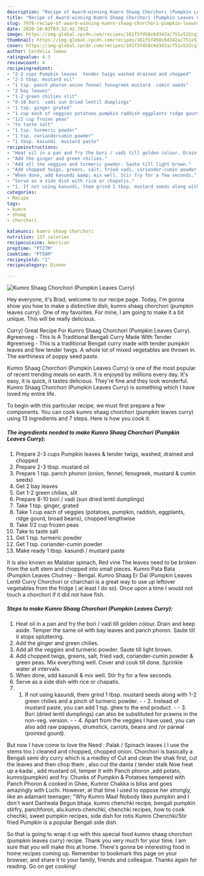 ```yaml
---
description: "Recipe of Award-winning Kumro Shaag Chorchori (Pumpkin Leaves Curry)"
title: "Recipe of Award-winning Kumro Shaag Chorchori (Pumpkin Leaves Curry)"
slug: 7978-recipe-of-award-winning-kumro-shaag-chorchori-pumpkin-leaves-curry
date: 2020-10-03T03:33:42.701Z
image: https://img-global.cpcdn.com/recipes/161f5f458c6d342a/751x532cq70/kumro-shaag-chorchori-pumpkin-leaves-curry-recipe-main-photo.jpg
thumbnail: https://img-global.cpcdn.com/recipes/161f5f458c6d342a/751x532cq70/kumro-shaag-chorchori-pumpkin-leaves-curry-recipe-main-photo.jpg
cover: https://img-global.cpcdn.com/recipes/161f5f458c6d342a/751x532cq70/kumro-shaag-chorchori-pumpkin-leaves-curry-recipe-main-photo.jpg
author: Cordelia James
ratingvalue: 4.3
reviewcount: 4
recipeingredient:
- "2-3 cups Pumpkin leaves  tender twigs washed drained and chopped"
- "2-3 tbsp. mustard oil"
- "1 tsp. panch phoron onion fennel fenugreek mustard  cumin seeds"
- "2 bay leaves"
- "1-2 green chilies slit"
- "8-10 bori  vadi sun dried lentil dumplings"
- "1 tsp. ginger grated"
- "1 cup each of veggies potatoes pumpkin raddish eggplants ridge gourd broad beans chopped lengthwise"
- "1/2 cup frozen peas"
- "to taste salt"
- "1 tsp. turmeric powder"
- "1 tsp. coriandercumin powder"
- "1 tbsp. kasundi  mustard paste"
recipeinstructions:
- "Heat oil in a pan and fry the bori / vadi till golden colour. Drain and keep aside. Temper the same oil with bay leaves and panch phoron. Saute till it stops spluttering."
- "Add the ginger and green chilies."
- "Add all the veggies and turmeric powder. Saute till light brown."
- "Add chopped twigs, greens, salt, fried vadi, coriander-cumin powder &amp; green peas. Mix everything well. Cover and cook till done. Sprinkle water at intervals."
- "When done, add kasundi &amp; mix well. Stir fry for a few seconds."
- "Serve as a side dish with rice or chapatis."
- "1. If not using kasundi, them grind 1 tbsp. mustard seeds along with 1-2 green chilies and a pinch of turmeric powder.  2. Instead of mustard paste, you can add 1 tsp. ghee to the end product.   3. Bori (dried lentil dumplings) can also be substituted for prawns in the non-veg. version.  4. Apart from the veggies I have used, you can also add raw papayas, drumstick, carrots, beans and /or parwal (pointed gourd)."
categories:
- Recipe
tags:
- kumro
- shaag
- chorchori

katakunci: kumro shaag chorchori 
nutrition: 137 calories
recipecuisine: American
preptime: "PT27M"
cooktime: "PT58M"
recipeyield: "2"
recipecategory: Dinner

---
```



![Kumro Shaag Chorchori (Pumpkin Leaves Curry)](https://img-global.cpcdn.com/recipes/161f5f458c6d342a/751x532cq70/kumro-shaag-chorchori-pumpkin-leaves-curry-recipe-main-photo.jpg)

Hey everyone, it's Brad, welcome to our recipe page. Today, I'm gonna show you how to make a distinctive dish, kumro shaag chorchori (pumpkin leaves curry). One of my favorites. For mine, I am going to make it a bit unique. This will be really delicious.

Curry) Great Recipe For Kumro Shaag Chorchori (Pumpkin Leaves Curry). #greenveg - This Is A Traditional Bengali Curry Made With Tender #greenveg - This is a traditional Bengali curry made with tender pumpkin leaves and few tender twigs. A whole lot of mixed vegetables are thrown in. The earthiness of poppy seed paste.

Kumro Shaag Chorchori (Pumpkin Leaves Curry) is one of the most popular of recent trending meals on earth. It is enjoyed by millions every day. It's easy, it is quick, it tastes delicious. They're fine and they look wonderful. Kumro Shaag Chorchori (Pumpkin Leaves Curry) is something which I have loved my entire life.


To begin with this particular recipe, we must first prepare a few components. You can cook kumro shaag chorchori (pumpkin leaves curry) using 13 ingredients and 7 steps. Here is how you cook it.

<!--inarticleads1-->

##### The ingredients needed to make Kumro Shaag Chorchori (Pumpkin Leaves Curry):

1. Prepare 2-3 cups Pumpkin leaves &amp; tender twigs, washed, drained and chopped
1. Prepare 2-3 tbsp. mustard oil
1. Prepare 1 tsp. panch phoron (onion, fennel, fenugreek, mustard &amp; cumin seeds)
1. Get 2 bay leaves
1. Get 1-2 green chilies, slit
1. Prepare 8-10 bori / vadi (sun dried lentil dumplings)
1. Take 1 tsp. ginger, grated
1. Take 1 cup each of veggies (potatoes, pumpkin, raddish, eggplants, ridge gourd, broad beans), chopped lengthwise
1. Take 1/2 cup frozen peas
1. Take to taste salt
1. Get 1 tsp. turmeric powder
1. Get 1 tsp. coriander-cumin powder
1. Make ready 1 tbsp. kasundi / mustard paste


It is also known as Malabar spinach, Red vine The leaves need to be broken from the soft stem and chopped into small pieces. Kumro Pata Bata (Pumpkin Leaves Chutney - Bengal. Kumro Shaag Er Dal (Pumpkin Leaves Lentil Curry  Chorchori or charchari is a great way to use up leftover vegetables from the fridge ( at least I do so). Once upon a time I would not touch a chorchori if it did not have fish. 

<!--inarticleads2-->

##### Steps to make Kumro Shaag Chorchori (Pumpkin Leaves Curry):

1. Heat oil in a pan and fry the bori / vadi till golden colour. Drain and keep aside. Temper the same oil with bay leaves and panch phoron. Saute till it stops spluttering.
1. Add the ginger and green chilies.
1. Add all the veggies and turmeric powder. Saute till light brown.
1. Add chopped twigs, greens, salt, fried vadi, coriander-cumin powder &amp; green peas. Mix everything well. Cover and cook till done. Sprinkle water at intervals.
1. When done, add kasundi &amp; mix well. Stir fry for a few seconds.
1. Serve as a side dish with rice or chapatis.
1. 1. If not using kasundi, them grind 1 tbsp. mustard seeds along with 1-2 green chilies and a pinch of turmeric powder. -  - 2. Instead of mustard paste, you can add 1 tsp. ghee to the end product.  -  - 3. Bori (dried lentil dumplings) can also be substituted for prawns in the non-veg. version. -  - 4. Apart from the veggies I have used, you can also add raw papayas, drumstick, carrots, beans and /or parwal (pointed gourd).


But now I have come to love the Need : Palak / Spinach leaves ( I use the stems too ) cleaned and chopped, chopped onion. Chorchori is basically a Bengali semi dry curry which is a medley of Cut and clean the shak first, cut the leaves and then chop them , also cut the danta ( tender stalk Now heat up a kadai , add mustard oil, temper it with Panch phoron ,add potato, kumro(pumpkin) and fry. Chunks of Pumpkin &amp; Potatoes tempered with Panch Phoron &amp; cooked in Ghee, Kumror Chakka is bliss and goes amazingly with Luchi. However, at that time I used to oppose her strongly, like an adamant teenager; &#34;Why Kumro Maa! Nobody likes pumpkin and I don&#39;t want Dantwala Begun bhaja. kumro chenchki recipe, bengali pumpkin stirfry, panchforon, alu.kumro.chenchki, chenchki recipes, how to cook chechki, sweet pumpkin recipes, side dish for rotis Kumro Chenchki/Stir fried Pumpkin is a popular Bengali side dish. 

So that is going to wrap it up with this special food kumro shaag chorchori (pumpkin leaves curry) recipe. Thank you very much for your time. I am sure that you will make this at home. There's gonna be interesting food in home recipes coming up. Remember to bookmark this page on your browser, and share it to your family, friends and colleague. Thanks again for reading. Go on get cooking!
